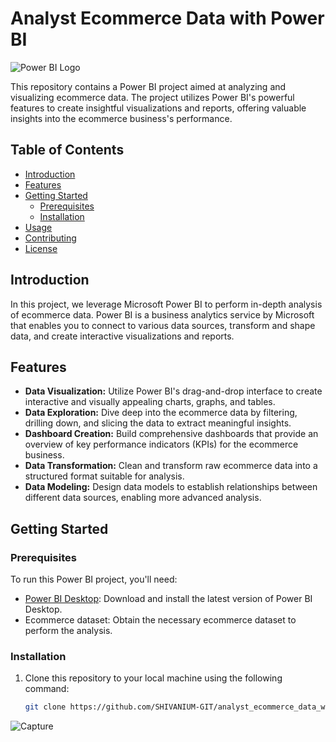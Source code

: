 # Analyst Ecommerce Data with Power BI

![Power BI Logo](https://powerbi.microsoft.com/pictures/shared/social/social-default-image.png)

This repository contains a Power BI project aimed at analyzing and visualizing ecommerce data. The project utilizes Power BI's powerful features to create insightful visualizations and reports, offering valuable insights into the ecommerce business's performance.

## Table of Contents

- [Introduction](#introduction)
- [Features](#features)
- [Getting Started](#getting-started)
  - [Prerequisites](#prerequisites)
  - [Installation](#installation)
- [Usage](#usage)
- [Contributing](#contributing)
- [License](#license)

## Introduction

In this project, we leverage Microsoft Power BI to perform in-depth analysis of ecommerce data. Power BI is a business analytics service by Microsoft that enables you to connect to various data sources, transform and shape data, and create interactive visualizations and reports.

## Features

- **Data Visualization:** Utilize Power BI's drag-and-drop interface to create interactive and visually appealing charts, graphs, and tables.
- **Data Exploration:** Dive deep into the ecommerce data by filtering, drilling down, and slicing the data to extract meaningful insights.
- **Dashboard Creation:** Build comprehensive dashboards that provide an overview of key performance indicators (KPIs) for the ecommerce business.
- **Data Transformation:** Clean and transform raw ecommerce data into a structured format suitable for analysis.
- **Data Modeling:** Design data models to establish relationships between different data sources, enabling more advanced analysis.

## Getting Started

### Prerequisites

To run this Power BI project, you'll need:

- [Power BI Desktop](https://powerbi.microsoft.com/en-us/desktop/): Download and install the latest version of Power BI Desktop.
- Ecommerce dataset: Obtain the necessary ecommerce dataset to perform the analysis.

### Installation

1. Clone this repository to your local machine using the following command:

   ```bash
   git clone https://github.com/SHIVANIUM-GIT/analyst_ecommerce_data_with_power_BI.git

![Capture](https://user-images.githubusercontent.com/71895109/226273876-30790191-0bce-486b-a213-e1c9549a78c6.JPG)


